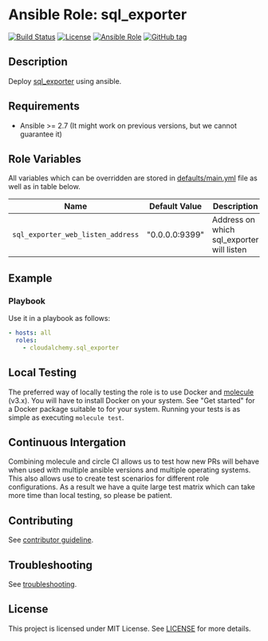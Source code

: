 # Ansible Role: sql_exporter

[![Build Status](https://travis-ci.com/cloudalchemy/ansible-sql_exporter.svg?branch=master)](https://travis-ci.com/cloudalchemy/ansible-sql_exporter)
[![License](https://img.shields.io/badge/license-MIT%20License-brightgreen.svg)](https://opensource.org/licenses/MIT)
[![Ansible Role](https://img.shields.io/badge/ansible%20role-cloudalchemy.sql_exporter-blue.svg)](https://galaxy.ansible.com/cloudalchemy/sql_exporter/)
[![GitHub tag](https://img.shields.io/github/tag/cloudalchemy/ansible-sql_exporter.svg)](https://github.com/cloudalchemy/ansible-sql_exporter/tags)

## Description

Deploy [sql_exporter](https://github.com/prometheus/sql_exporter) using ansible.

## Requirements

- Ansible >= 2.7 (It might work on previous versions, but we cannot guarantee it)

## Role Variables

All variables which can be overridden are stored in [defaults/main.yml](defaults/main.yml) file as well as in table below.

| Name           | Default Value | Description                        |
| -------------- | ------------- | -----------------------------------|
| `sql_exporter_web_listen_address` | "0.0.0.0:9399" | Address on which sql_exporter will listen |

## Example

### Playbook

Use it in a playbook as follows:
```yaml
- hosts: all
  roles:
    - cloudalchemy.sql_exporter
```

## Local Testing

The preferred way of locally testing the role is to use Docker and [molecule](https://github.com/ansible-community/molecule) (v3.x). You will have to install Docker on your system. See "Get started" for a Docker package suitable to for your system. Running your tests is as simple as executing `molecule test`.

## Continuous Intergation

Combining molecule and circle CI allows us to test how new PRs will behave when used with multiple ansible versions and multiple operating systems. This also allows use to create test scenarios for different role configurations. As a result we have a quite large test matrix which can take more time than local testing, so please be patient.

## Contributing

See [contributor guideline](CONTRIBUTING.md).

## Troubleshooting

See [troubleshooting](TROUBLESHOOTING.md).

## License

This project is licensed under MIT License. See [LICENSE](/LICENSE) for more details.
